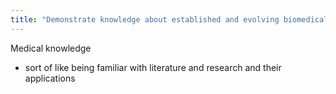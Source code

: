```yaml
---
title: "Demonstrate knowledge about established and evolving biomedical, clinical, and cognitive sciences and their application in patient care"
---
```

Medical knowledge

- sort of like being familiar with literature and research and their applications

